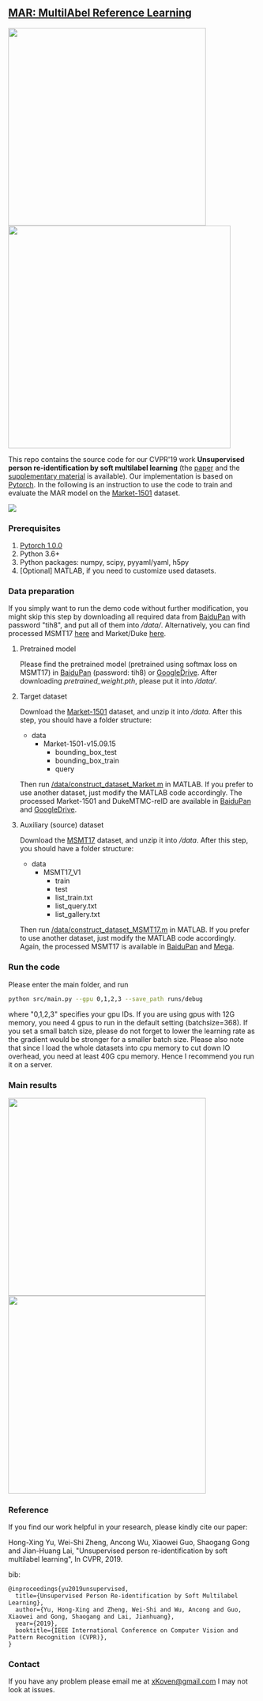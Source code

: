 <!---
### update on 17th June: illustration for soft multilabel learning loss
![](illustration_consistency_loss.png)
-->

## [MAR: MultilAbel Reference Learning](https://kovenyu.com/papers/2019_CVPR_MAR.pdf)

<img src="img/intro.png" width="400"/>  <img src="img/fig3.png" width="450"/>

This repo contains the source code for our CVPR'19 work
**Unsupervised person re-identification by soft multilabel learning** 
(the [paper](https://kovenyu.com/papers/2019_CVPR_MAR.pdf) 
and the [supplementary material](https://kovenyu.com/papers/2019_CVPR_MAR_supp.pdf)
is available).
Our implementation is based on [Pytorch](https://pytorch.org/).
In the following is an instruction to use the code
to train and evaluate the MAR model on the [Market-1501](
http://www.liangzheng.org/Project/project_reid.html) dataset.

![](img/framework.png)


### Prerequisites
1. [Pytorch 1.0.0](https://pytorch.org/)
2. Python 3.6+
3. Python packages: numpy, scipy, pyyaml/yaml, h5py
4. [Optional] MATLAB, if you need to customize used datasets.

### Data preparation
If you simply want to run the demo code without further modification,
you might skip this step by downloading all required data from
[BaiduPan](https://pan.baidu.com/s/1O0s_dJcbkku6T0MwlLQecw) with
password "tih8",
and put all of them into */data/*.
Alternatively, you can find processed MSMT17 [here](https://mega.nz/#!vANGUKBC!uz0fx1DiijEEwblAmMr-h3KYuFR32FaAcggsMPrU8ck)
and Market/Duke [here](https://drive.google.com/open?id=1VnJF6Hsj7oV4Bb5nnP7SoJKh2ID8xhD6).

1. Pretrained model

    Please find the pretrained model (pretrained using softmax loss on MSMT17) in
[BaiduPan](https://pan.baidu.com/s/1O0s_dJcbkku6T0MwlLQecw) (password: tih8) or [GoogleDrive](https://drive.google.com/file/d/1kkktMdezg6oyUuhrXRKuQb6lFqPROj8-/view?usp=sharing).
After downloading *pretrained_weight.pth*, please put it into */data/*.

2. Target dataset

    Download the [Market-1501](
http://www.liangzheng.org/Project/project_reid.html) dataset,
and unzip it into */data*. After this step, you should have
a folder structure:
    - data
        - Market-1501-v15.09.15
            - bounding_box_test
            - bounding_box_train
            - query

    Then run [/data/construct_dataset_Market.m](/data/construct_dataset_Market.m)
    in MATLAB. If you prefer to use another dataset, just modify the MATLAB code accordingly.
The processed Market-1501 and DukeMTMC-reID are available in [BaiduPan](https://pan.baidu.com/s/1O0s_dJcbkku6T0MwlLQecw)
and [GoogleDrive](https://drive.google.com/open?id=1VnJF6Hsj7oV4Bb5nnP7SoJKh2ID8xhD6).

3. Auxiliary (source) dataset

    Download the [MSMT17](http://www.pkuvmc.com/publications/msmt17.html) 
dataset, and unzip it into */data*. After this step, you should have a folder structure:
    - data
        - MSMT17_V1
            - train
            - test
            - list_train.txt
            - list_query.txt
            - list_gallery.txt

    Then run [/data/construct_dataset_MSMT17.m](/data/construct_dataset_MSMT17.m) in MATLAB.
If you prefer to use another dataset, just modify the MATLAB code accordingly.
Again, the processed MSMT17 is available in
[BaiduPan](https://pan.baidu.com/s/1O0s_dJcbkku6T0MwlLQecw)
and [Mega](https://mega.nz/#!vANGUKBC!uz0fx1DiijEEwblAmMr-h3KYuFR32FaAcggsMPrU8ck).
     

### Run the code

Please enter the main folder, and run
```bash
python src/main.py --gpu 0,1,2,3 --save_path runs/debug
```
where "0,1,2,3" specifies your gpu IDs.
If you are using gpus with 12G memory, you need 4 gpus to run 
in the default setting (batchsize=368).
If you set a small batch size, please do not forget to lower the learning rate as the gradient
would be stronger for a smaller batch size.
Please also note that since I load the whole datasets into cpu memory
to cut down IO overhead,
you need at least 40G cpu memory. Hence I recommend you run it on a server.

### Main results
<img src="img/sota_market.png" width="400"/>
<img src="img/sota_duke.png" width="400"/>

### Reference

If you find our work helpful in your research,
please kindly cite our paper:

Hong-Xing Yu, Wei-Shi Zheng, Ancong Wu, Xiaowei Guo, Shaogang Gong
and Jian-Huang Lai, "Unsupervised person re-identification by soft multilabel learning",
In CVPR, 2019.

bib:
```
@inproceedings{yu2019unsupervised,
  title={Unsupervised Person Re-identification by Soft Multilabel Learning},
  author={Yu, Hong-Xing and Zheng, Wei-Shi and Wu, Ancong and Guo, Xiaowei and Gong, Shaogang and Lai, Jianhuang},
  year={2019},
  booktitle={IEEE International Conference on Computer Vision and Pattern Recognition (CVPR)},
}
```

### Contact
If you have any problem please email me at xKoven@gmail.com
I may not look at issues.

